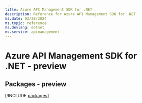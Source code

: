 ```yaml
---
title: Azure API Management SDK for .NET
description: Reference for Azure API Management SDK for .NET
ms.date: 03/28/2024
ms.topic: reference
ms.devlang: dotnet
ms.service: apimanagement
---
```

# Azure API Management SDK for .NET - preview
## Packages - preview
[!INCLUDE [packages](api-management-index.md)]